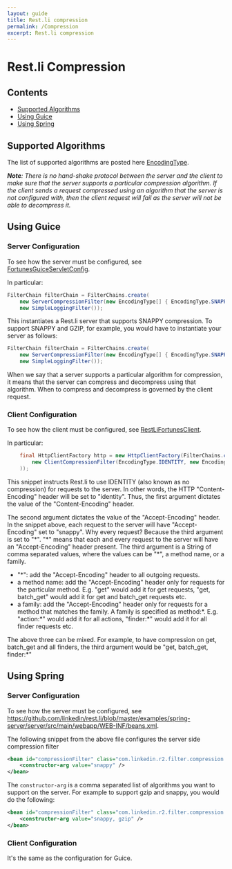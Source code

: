 ```yaml
---
layout: guide
title: Rest.li compression
permalink: /Compression
excerpt: Rest.li compression
---
```

# Rest.li Compression

## Contents
* [Supported Algorithms](#supported-algorithms)
* [Using Guice](#using-guice)
* [Using Spring](#using-spring)

## Supported Algorithms

The list of supported algorithms are posted here [EncodingType](https://github.com/linkedin/rest.li/blob/master/r2-filter-compression/src/main/java/com/linkedin/r2/filter/compression/EncodingType.java).

_**Note**: There is no hand-shake protocol between the server and the client to make sure that the server supports a particular compression algorithm. If the client sends a request compressed using an algorithm that the server is not configured with, then the client request will fail as the server will not be able to decompress it._

## Using Guice

### Server Configuration

To see how the server must be configured, see [FortunesGuiceServletConfig](https://github.com/linkedin/rest.li/blob/master/examples/guice-server/server/src/main/java/com/example/fortune/inject/FortunesGuiceServletConfig.java).

In particular:
```java
FilterChain filterChain = FilterChains.create(
    new ServerCompressionFilter(new EncodingType[] { EncodingType.SNAPPY }),
    new SimpleLoggingFilter());
```

This instantiates a Rest.li server that supports SNAPPY compression. To support SNAPPY and GZIP, for example, you would have to instantiate your server as follows:
```java
FilterChain filterChain = FilterChains.create(
    new ServerCompressionFilter(new EncodingType[] { EncodingType.SNAPPY, EncodingType.GZIP }),
    new SimpleLoggingFilter());
```

When we say that a server supports a particular algorithm for compression, it means that the server can compress and decompress using that algorithm. When to compress and decompress is governed by the client request.

### Client Configuration

To see how the client must be configured, see [RestLiFortunesClient](https://github.com/linkedin/rest.li/blob/master/examples/guice-server/client/src/main/java/com/example/fortune/RestLiFortunesClient.java).

In particular:

```java
    final HttpClientFactory http = new HttpClientFactory(FilterChains.create(
        new ClientCompressionFilter(EncodingType.IDENTITY, new EncodingType[]{ EncodingType.SNAPPY}, "*")
    ));
```

This snippet instructs Rest.li to use IDENTITY (also known as no compression) for requests to the server. In other words, the HTTP "Content-Encoding" header will be set to "identity". Thus, the first argument dictates the value of the "Content-Encoding" header. 

The second argument dictates the value of the "Accept-Encoding" header. In the snippet above, each request to the server will have "Accept-Encoding" set to "snappy". Why every request? Because the third argument is set to "\*". "\*" means that each and every request to the server will have an "Accept-Encoding" header present. The third argument is a String of comma separated values, where the values can be "*", a method name, or a family.

* "*": add the "Accept-Encoding" header to all outgoing requests.
* a method name: add the "Accept-Encoding" header only for requests for the particular method. E.g. "get" would add it for get requests, "get, batch_get" would add it for get and batch_get requests etc.
* a family: add the "Accept-Encoding" header only for requests for a method that matches the family. A family is specified as method:\*. E.g. "action:\*" would add it for all actions, "finder:*" would add it for all finder requests etc.

The above three can be mixed. For example, to have compression on get, batch_get and all finders, the third argument would be "get, batch_get, finder:*"

## Using Spring

### Server Configuration

To see how the server must be configured, see https://github.com/linkedin/rest.li/blob/master/examples/spring-server/server/src/main/webapp/WEB-INF/beans.xml.

The following snippet from the above file configures the server side compression filter
```xml
<bean id="compressionFilter" class="com.linkedin.r2.filter.compression.ServerCompressionFilter" >
    <constructor-arg value="snappy" />
</bean>
```

The `constructor-arg` is a comma separated list of algorithms you want to support on the server. For example to support gzip and snappy, you would do the following:

```xml
<bean id="compressionFilter" class="com.linkedin.r2.filter.compression.ServerCompressionFilter" >
    <constructor-arg value="snappy, gzip" />
</bean>
```

### Client Configuration

It's the same as the configuration for Guice.